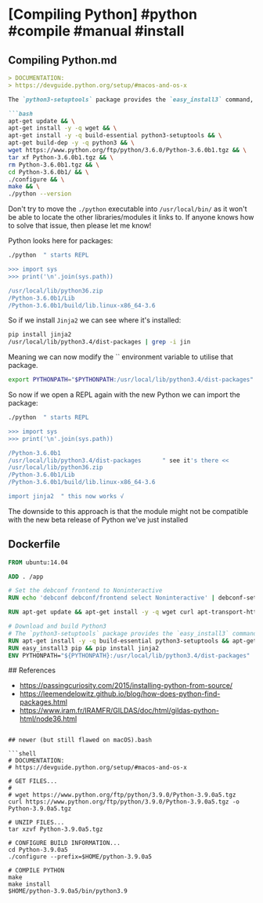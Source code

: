 # [Compiling Python] #python #compile #manual #install

## Compiling Python.md

```markdown
> DOCUMENTATION:
> https://devguide.python.org/setup/#macos-and-os-x

The `python3-setuptools` package provides the `easy_install3` command, which we can use to install `pip` (not sure why it's not included with Python beta as it normally is with standard releases?)

```bash
apt-get update && \
apt-get install -y -q wget && \
apt-get install -y -q build-essential python3-setuptools && \
apt-get build-dep -y -q python3 && \
wget https://www.python.org/ftp/python/3.6.0/Python-3.6.0b1.tgz && \
tar xf Python-3.6.0b1.tgz && \
rm Python-3.6.0b1.tgz && \
cd Python-3.6.0b1/ && \
./configure && \
make && \
./python --version
```

Don't try to move the `./python` executable into `/usr/local/bin/` as it won't be able to locate the other libraries/modules it links to. If anyone knows how to solve that issue, then please let me know!

Python looks here for packages:

```bash
./python  " starts REPL

>>> import sys
>>> print('\n'.join(sys.path))

/usr/local/lib/python36.zip
/Python-3.6.0b1/Lib
/Python-3.6.0b1/build/lib.linux-x86_64-3.6
```

So if we install `Jinja2` we can see where it's installed:

```bash
pip install jinja2
/usr/local/lib/python3.4/dist-packages | grep -i jin
```

Meaning we can now modify the `` environment variable to utilise that package. 

```bash
export PYTHONPATH="$PYTHONPATH:/usr/local/lib/python3.4/dist-packages"
```

So now if we open a REPL again with the new Python we can import the package:

```bash
./python  " starts REPL

>>> import sys
>>> print('\n'.join(sys.path))

/Python-3.6.0b1
/usr/local/lib/python3.4/dist-packages      " see it's there <<
/usr/local/lib/python36.zip
/Python-3.6.0b1/Lib
/Python-3.6.0b1/build/lib.linux-x86_64-3.6

import jinja2  " this now works √
```

The downside to this approach is that the module might not be compatible with the new beta release of Python we've just installed

## Dockerfile

```Dockerfile
FROM ubuntu:14.04

ADD . /app

# Set the debconf frontend to Noninteractive
RUN echo 'debconf debconf/frontend select Noninteractive' | debconf-set-selections

RUN apt-get update && apt-get install -y -q wget curl apt-transport-https lsb-release ca-certificates

# Download and build Python3
# The `python3-setuptools` package provides the `easy_install3` command
RUN apt-get install -y -q build-essential python3-setuptools && apt-get build-dep -y -q python3 && wget https://www.python.org/ftp/python/3.6.0/Python-3.6.0b1.tgz && tar xf Python-3.6.0b1.tgz && rm Python-3.6.0b1.tgz && cd Python-3.6.0b1/ && ./configure && make && ./python --version
RUN easy_install3 pip && pip install jinja2
ENV PYTHONPATH="${PYTHONPATH}:/usr/local/lib/python3.4/dist-packages"
```

## References

- https://passingcuriosity.com/2015/installing-python-from-source/
- https://leemendelowitz.github.io/blog/how-does-python-find-packages.html
- https://www.iram.fr/IRAMFR/GILDAS/doc/html/gildas-python-html/node36.html
```

## newer (but still flawed on macOS).bash

```shell
# DOCUMENTATION:
# https://devguide.python.org/setup/#macos-and-os-x

# GET FILES...
#
# wget https://www.python.org/ftp/python/3.9.0/Python-3.9.0a5.tgz
curl https://www.python.org/ftp/python/3.9.0/Python-3.9.0a5.tgz -o Python-3.9.0a5.tgz

# UNZIP FILES...
tar xzvf Python-3.9.0a5.tgz

# CONFIGURE BUILD INFORMATION...
cd Python-3.9.0a5
./configure --prefix=$HOME/python-3.9.0a5

# COMPILE PYTHON
make
make install
$HOME/python-3.9.0a5/bin/python3.9
```


